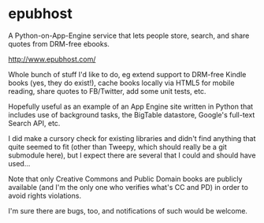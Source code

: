 epubhost
========

A Python-on-App-Engine service that lets people store, search, and share quotes from DRM-free ebooks.

http://www.epubhost.com/

Whole bunch of stuff I'd like to do, eg extend support to DRM-free Kindle books (yes, they do exist!),
cache books locally via HTML5 for mobile reading, share quotes to FB/Twitter, add some unit tests, etc.

Hopefully useful as an example of an App Engine site written in Python that includes use of background tasks,
the BigTable datastore, Google's full-text Search API, etc.

I did make a cursory check for existing libraries and didn't find anything that quite seemed to fit
(other than Tweepy, which should really be a git submodule here), but I expect there are several that I could
and should have used...

Note that only Creative Commons and Public Domain books are publicly available
(and I'm the only one who verifies what's CC and PD) in order to avoid rights violations.

I'm sure there are bugs, too, and notifications of such would be welcome.